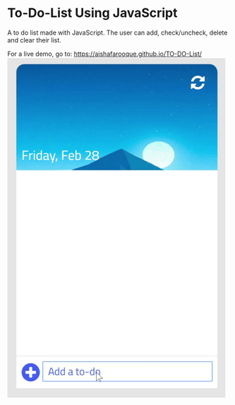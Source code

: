 # To-Do-List Using JavaScript
A to do list made with JavaScript. The user can add, check/uncheck, delete and clear their list. 

For a live demo, go to: https://aishafarooque.github.io/TO-DO-List/ <br/>
![media](demo/media.gif)
